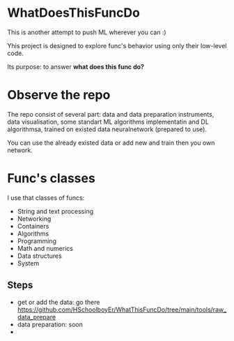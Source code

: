 # WhatDoesThisFuncDo

This is another attempt to push ML wherever you can :)

Yhis project is designed to explore func's behavior using only their low-level code.

Its purpose: to answer  **what does this func do?**


# Observe the repo

The repo consist of several part: data and data preparation instruments, data visualisation, some standart ML algorithms implementatin and DL algorithmsa, trained on existed data neuralnetwork (prepared to use).

You can use the already existed data or add new and train then you own network.

# Func's classes

I use that classes of funcs:

* String and text processing
* Networking
* Containers
* Algorithms
* Programming
* Math and numerics
* Data structures
* System

## Steps

* get or add the data: go there https://github.com/HSchoolboyEr/WhatThisFuncDo/tree/main/tools/raw_data_prepare
* data preparation: soon
* 


